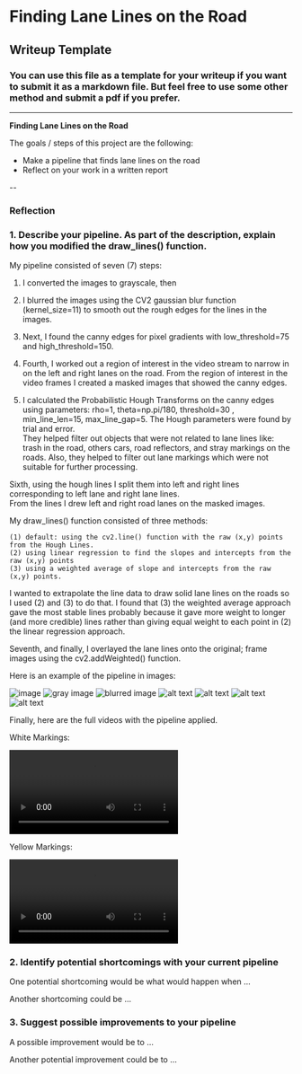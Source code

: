 # **Finding Lane Lines on the Road** 

## Writeup Template

### You can use this file as a template for your writeup if you want to submit it as a markdown file. But feel free to use some other method and submit a pdf if you prefer.

---

**Finding Lane Lines on the Road**

The goals / steps of this project are the following:
* Make a pipeline that finds lane lines on the road
* Reflect on your work in a written report


[//]: # (Image References)

[image1]: (./examples/grayscale.jpg) "Grayscale"

--

### Reflection

### 1. Describe your pipeline. As part of the description, explain how you modified the draw_lines() function.

My pipeline consisted of seven (7) steps: 

  1. I converted the images to grayscale, then 
  2. I blurred the images using the CV2 gaussian blur function (kernel_size=11) to smooth out the rough edges for the lines in the images. 
  3. Next, I found the canny edges for pixel gradients with low_threshold=75 and high_threshold=150.  
  4. Fourth, I worked out a region of interest in the video stream to narrow in on the left and right lanes on the road.  From the region of interest 
in the video frames I created a masked images that showed the canny edges.  

5. I calculated the Probabilistic Hough Transforms on the canny edges using parameters: 
rho=1, theta=np.pi/180, threshold=30 , min_line_len=15, max_line_gap=5.  The Hough parameters were found by trial and error.  
They helped filter out objects that were not related to lane lines like: trash in the road, others cars, road reflectors, 
and stray markings on the roads.  Also, they helped to filter out lane markings which were not suitable for further processing.  

Sixth, using the hough lines I split them into left and right lines corresponding to left lane and right lane lines.  
From the lines I drew left and right road lanes on the masked images.  

My draw_lines() function consisted of three methods: 

	(1) default: using the cv2.line() function with the raw (x,y) points from the Hough Lines. 
	(2) using linear regression to find the slopes and intercepts from the raw (x,y) points
	(3) using a weighted average of slope and intercepts from the raw (x,y) points.

I wanted to extrapolate the line data to draw solid lane lines on the roads so I used (2) and (3) to do that.
I found that (3) the weighted average approach gave the most stable lines probably because it gave more weight to longer 
(and more credible) lines rather than giving equal weight to each point in (2) the linear regression approach.

Seventh, and finally, I overlayed the lane lines onto the original; frame images using the cv2.addWeighted() function.

Here is an example of the pipeline in images:

![image](test_videos_output/1_1_image.jpg)
![gray image](test_videos_output/1_2_gray_image.jpg)
![blurred image](test_videos_output/1_3_blurred_image.jpg)
![alt text](test_videos_output/1_4_canny_image.jpg)
![alt text](test_videos_output/1_5_masked_image.jpg)
![alt text](test_videos_output/1_6_line_img.jpg)
![alt text](test_videos_output/1_7_overlay_image.jpg)

Finally, here are the full videos with the pipeline applied.

White Markings:

![alt text](test_videos_output/solidWhiteRight_1-30-15-5-3.mp4)

Yellow Markings:

![alt text](test_videos_output/solidYellowLeft_1-30-15-5-3.mp4)

### 2. Identify potential shortcomings with your current pipeline

One potential shortcoming would be what would happen when ... 

Another shortcoming could be ...


### 3. Suggest possible improvements to your pipeline

A possible improvement would be to ...

Another potential improvement could be to ...
